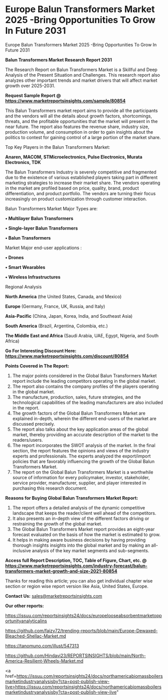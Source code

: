 # Europe Balun Transformers Market 2025 -Bring Opportunities To Grow In Future 2031
Europe Balun Transformers Market 2025 -Bring Opportunities To Grow In Future 2031

<strong>Balun Transformers Market Research Report 2031</strong>

The Research Report on Balun Transformers Market is a Skillful and Deep Analysis of the Present Situation and Challenges. This research report also analyzes other important trends and market drivers that will affect market growth over 2025-2031.

<strong>Request Sample Report @ <a href=https://www.marketreportsinsights.com/sample/80854>https://www.marketreportsinsights.com/sample/80854</a></strong>

This Balun Transformers market report aims to provide all the participants and the vendors will all the details about growth factors, shortcomings, threats, and the profitable opportunities that the market will present in the near future. The report also features the revenue share, industry size, production volume, and consumption in order to gain insights about the politics to contest for gaining control of a large portion of the market share.

Top Key Players in the Balun Transformers Market:

<strong>Anaren, MACOM, STMicroelectronics, Pulse Electronics, Murata Electronics, TDK</strong>

The Balun Transformers Industry is severely competitive and fragmented due to the existence of various established players taking part in different marketing strategies to increase their market share. The vendors operating in the market are profiled based on price, quality, brand, product differentiation, and product portfolio. The vendors are turning their focus increasingly on product customization through customer interaction.

Balun Transformers Market Major Types are:

<strong>• Multilayer Balun Transformers

• Single-layer Balun Transformers

• Balun Transformers</strong>

Market Major end-user applications :

<strong>• Drones

• Smart Wearables

• Wireless Infrastructures</strong>

Regional Analysis

</u><strong><b>North America</b></strong> (the United States, Canada, and Mexico)

<strong><b>Europe </b></strong>(Germany, France, UK, Russia, and Italy)

<strong><b>Asia-Pacific</b></strong> (China, Japan, Korea, India, and Southeast Asia)

<strong><b>South America</b></strong> (Brazil, Argentina, Colombia, etc.)

<strong><b>The Middle East and Africa</b></strong> (Saudi Arabia, UAE, Egypt, Nigeria, and South Africa)

<strong>Go For Interesting Discount Here: <a href=https://www.marketreportsinsights.com/discount/80854>https://www.marketreportsinsights.com/discount/80854</a></strong>

<strong>Points Covered in The Report:</strong>
<ol>
  <li>The major points considered in the Global Balun Transformers Market report include the leading competitors operating in the global market.</li>
  <li>The report also contains the company profiles of the players operating in the global market.</li>
  <li>The manufacture, production, sales, future strategies, and the technological capabilities of the leading manufacturers are also included in the report.</li>
  <li>The growth factors of the Global Balun Transformers Market are explained in-depth, wherein the different end-users of the market are discussed precisely.</li>
  <li>The report also talks about the key application areas of the global market, thereby providing an accurate description of the market to the readers/users.</li>
  <li>The report incorporates the SWOT analysis of the market. In the final section, the report features the opinions and views of the industry experts and professionals. The experts analyzed the export/import policies that are favorably influencing the growth of the Global Balun Transformers Market.</li>
  <li>The report on the Global Balun Transformers Market is a worthwhile source of information for every policymaker, investor, stakeholder, service provider, manufacturer, supplier, and player interested in purchasing this research document.</li>
</ol>
<strong>Reasons for Buying Global Balun Transformers Market Report:</strong>

<ol>
  <li>The report offers a detailed analysis of the dynamic competitive landscape that keeps the reader/client well ahead of the competitors.</li>
  <li>It also presents an in-depth view of the different factors driving or restraining the growth of the global market.</li>
  <li>The Global Balun Transformers Market report provides an eight-year forecast evaluated on the basis of how the market is estimated to grow.</li>
  <li>It helps in making aware business decisions by having providing thorough insights insights into the global market and by making an all-inclusive analysis of the key market segments and sub-segments.</li>
</ol>
<strong>Access full Report Description, TOC, Table of Figure, Chart, etc. @ <a href=https://www.marketreportsinsights.com/industry-forecast/balun-transformers-market-growth-and-size-2021-80854>https://www.marketreportsinsights.com/industry-forecast/balun-transformers-market-growth-and-size-2021-80854</a></strong>


Thanks for reading this article; you can also get individual chapter wise section or region wise report version like Asia, United States, Europe.

<strong>Contact Us:</strong>
sales@marketreportsinsights.com

<strong>Our other reports:</strong>

<a href=https://issuu.com/reportsinsights24/docs/europelooseabsorbentmarketopportunityanalyticalins>https://issuu.com/reportsinsights24/docs/europelooseabsorbentmarketopportunityanalyticalins</a>

<a href=https://github.com/faizy72/trending-reports/blob/main/Europe-Dewaxed-Bleached-Shellac-Market.md>https://github.com/faizy72/trending-reports/blob/main/Europe-Dewaxed-Bleached-Shellac-Market.md</a>

<a href=https://tanomuno.com/illust/547313>https://tanomuno.com/illust/547313</a>

<a href=https://github.com/Hindavi23/REPORTSINSIGHTS/blob/main/North-America-Resilient-Wheels-Market.md>https://github.com/Hindavi23/REPORTSINSIGHTS/blob/main/North-America-Resilient-Wheels-Market.md</a>

<a href=https://issuu.com/reportsinsights24/docs/northamericabiomassboilersmarketindustryanalysisby?cta=post-publish-view-live>https://issuu.com/reportsinsights24/docs/northamericabiomassboilersmarketindustryanalysisby?cta=post-publish-view-live</a>"
